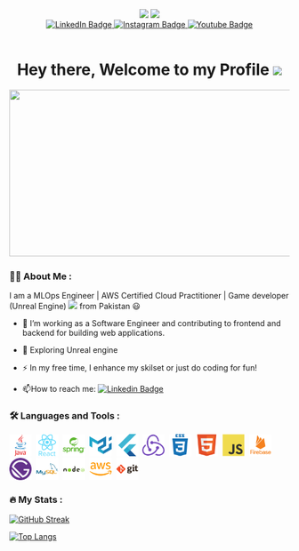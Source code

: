 
<div id="header" align="center">
  <img src="https://media.giphy.com/media/v1.Y2lkPTc5MGI3NjExMDA1NjMyZWRkZGM0MmM0MjgzNTNmZGFmN2QxNzc4ZDZlYWY0YTkzOCZlcD12MV9pbnRlcm5hbF9naWZzX2dpZklkJmN0PXRz/hqU2KkjW5bE2v2Z7Q2/giphy.gif" width="200"/>
  <img src="https://media.giphy.com/media/v1.Y2lkPTc5MGI3NjExZmRkYTcxYzE2ZDIyYzI4OGVhZmNhNDgzYTI3YjJiZmRlOTE1MDJiMSZlcD12MV9pbnRlcm5hbF9naWZzX2dpZklkJmN0PXM/KzJkzjggfGN5Py6nkT/giphy.gif" width="200"/>
</div>

<div id="badges" align="center">
  <a href="https://www.linkedin.com/in/moaz-tahir-08469b219/">
    <img src="https://img.shields.io/badge/LinkedIn-blue?style=for-the-badge&logo=linkedin&logoColor=white" alt="LinkedIn Badge"/>
  </a>
  <a href="https://instagram.com/zackfair_moaz?igshid=OGQ5ZDc2ODk2ZA==">
    <img src="https://img.shields.io/badge/Instagram-E4405F?style=for-the-badge&logo=instagram&logoColor=white" alt="Instagram Badge"/>
  </a>
  <a href="https://www.youtube.com/channel/UCxdY8Y0vEHwcqyYwYbRbGug">
    <img src="https://img.shields.io/badge/YouTube-red?style=for-the-badge&logo=youtube&logoColor=white" alt="Youtube Badge"/>
  </a>
</div>

<div id="Views" align="center">
  <img src="https://komarev.com/ghpvc/?username=your-github-username&style=flat-square&color=blue" alt=""/>
</div>

<h1 align="center">
  Hey there, Welcome to my Profile
  <img src="https://media.giphy.com/media/hvRJCLFzcasrR4ia7z/giphy.gif" width="30px"/>
</h1>

<div align="center">
  <img src="https://media.giphy.com/media/26tn33aiTi1jkl6H6/giphy.gif" width="800" height="300"/>
</div>


### :man_technologist: About Me :
I am a MLOps Engineer | AWS Certified Cloud Practitioner | Game developer (Unreal Engine) <img src="https://media.giphy.com/media/WUlplcMpOCEmTGBtBW/giphy.gif" width="30"> from Pakistan 😃

- :telescope: I’m working as a Software Engineer and contributing to frontend and backend for building web applications.

- :seedling: Exploring Unreal engine 

- :zap: In my free time, I enhance my skilset or just do coding for fun!

- :mailbox:How to reach me: [![Linkedin Badge](https://img.shields.io/badge/LinkedIn-blue?style=for-the-badge&logo=linkedin&logoColor=white)](https://www.linkedin.com/in/moaz-tahir-08469b219/)

### :hammer_and_wrench: Languages and Tools :

<div>
  <img src="https://github.com/devicons/devicon/blob/master/icons/java/java-original-wordmark.svg" title="Java" alt="Java" width="40" height="40"/>&nbsp;
  <img src="https://github.com/devicons/devicon/blob/master/icons/react/react-original-wordmark.svg" title="React" alt="React" width="40" height="40"/>&nbsp;
  <img src="https://github.com/devicons/devicon/blob/master/icons/spring/spring-original-wordmark.svg" title="Spring" alt="Spring" width="40" height="40"/>&nbsp;
  <img src="https://github.com/devicons/devicon/blob/master/icons/materialui/materialui-original.svg" title="Material UI" alt="Material UI" width="40" height="40"/>&nbsp;
  <img src="https://github.com/devicons/devicon/blob/master/icons/flutter/flutter-original.svg" title="Flutter" alt="Flutter" width="40" height="40"/>&nbsp;
  <img src="https://github.com/devicons/devicon/blob/master/icons/redux/redux-original.svg" title="Redux" alt="Redux " width="40" height="40"/>&nbsp;
  <img src="https://github.com/devicons/devicon/blob/master/icons/css3/css3-plain-wordmark.svg"  title="CSS3" alt="CSS" width="40" height="40"/>&nbsp;
  <img src="https://github.com/devicons/devicon/blob/master/icons/html5/html5-original.svg" title="HTML5" alt="HTML" width="40" height="40"/>&nbsp;
  <img src="https://github.com/devicons/devicon/blob/master/icons/javascript/javascript-original.svg" title="JavaScript" alt="JavaScript" width="40" height="40"/>&nbsp;
  <img src="https://github.com/devicons/devicon/blob/master/icons/firebase/firebase-plain-wordmark.svg" title="Firebase" alt="Firebase" width="40" height="40"/>&nbsp;
  <img src="https://github.com/devicons/devicon/blob/master/icons/gatsby/gatsby-original.svg" title="Gatsby"  alt="Gatsby" width="40" height="40"/>&nbsp;
  <img src="https://github.com/devicons/devicon/blob/master/icons/mysql/mysql-original-wordmark.svg" title="MySQL"  alt="MySQL" width="40" height="40"/>&nbsp;
  <img src="https://github.com/devicons/devicon/blob/master/icons/nodejs/nodejs-original-wordmark.svg" title="NodeJS" alt="NodeJS" width="40" height="40"/>&nbsp;
  <img src="https://github.com/devicons/devicon/blob/master/icons/amazonwebservices/amazonwebservices-plain-wordmark.svg" title="AWS" alt="AWS" width="40" height="40"/>&nbsp;
  <img src="https://github.com/devicons/devicon/blob/master/icons/git/git-original-wordmark.svg" title="Git" **alt="Git" width="40" height="40"/>
</div>

### :fire: My Stats :

  [![GitHub Streak](http://github-readme-streak-stats.herokuapp.com?user=your-github-username&theme=dark&background=000000)](https://git.io/streak-stats)

  [![Top Langs](https://github-readme-stats.vercel.app/api/top-langs/?username=your-github-username&layout=compact&theme=vision-friendly-dark)](https://github.com/anuraghazra/github-readme-stats)

<!--
**ZackFairMoaz/ZackFairMoaz** is a ✨ _special_ ✨ repository because its `README.md` (this file) appears on your GitHub profile.

Here are some ideas to get you started:

- 🔭 I’m currently working on ...
- 🌱 I’m currently learning ...
- 👯 I’m looking to collaborate on ...
- 🤔 I’m looking for help with ...
- 💬 Ask me about ...
- 📫 How to reach me: ...
- 😄 Pronouns: ...
- ⚡ Fun fact: ...
-->
